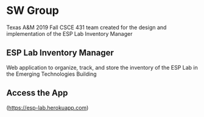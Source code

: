 # SW Group
Texas A&M 2019 Fall CSCE 431 team created for the design and implementation of the ESP Lab Inventory Manager

## ESP Lab Inventory Manager
Web application to organize, track, and store the inventory of the ESP Lab in the Emerging Technologies Building

## Access the App
(https://esp-lab.herokuapp.com)
